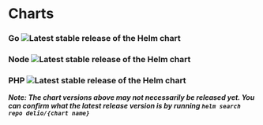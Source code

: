 # Charts

### Go ![Latest stable release of the Helm chart](https://img.shields.io/badge/dynamic/yaml?url=https://raw.githubusercontent.com/deliowales/helm-charts-public/master/charts/go/Chart.yaml&label=latest&query=$.version)
### Node ![Latest stable release of the Helm chart](https://img.shields.io/badge/dynamic/yaml?url=https://raw.githubusercontent.com/deliowales/helm-charts-public/master/charts/node/Chart.yaml&label=latest&query=$.version)
### PHP ![Latest stable release of the Helm chart](https://img.shields.io/badge/dynamic/yaml?url=https://raw.githubusercontent.com/deliowales/helm-charts-public/master/charts/php/Chart.yaml&label=latest&query=$.version)


***Note: The chart versions above may not necessarily be released yet. You can confirm what the latest release version is by running `helm search repo delio/{chart name}`***
